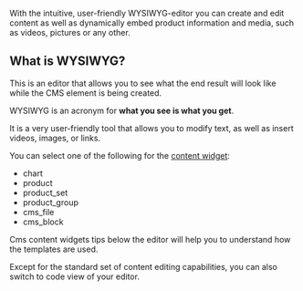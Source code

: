With the intuitive, user-friendly WYSIWYG-editor you can create and edit content as well as dynamically embed product information and media, such as videos, pictures or any other.

<!-- ../../resources/images/cms/wysiwyg_gif.gif -->

## What is WYSIWYG?
This is an editor that allows you to see what the end result will look like while the CMS element is being created.

WYSIWYG is an acronym for **what you see is what you get**.

It is a very user-friendly tool that allows you to modify text, as well as insert videos, images, or links.

You can select one of the following for the [content widget](https://documentation.spryker.com/v2/docs/cms-widget-overview-201903):

* chart
* product
* product_set
* product_group
* cms_file
* cms_block

Cms content widgets tips below the editor will help you to understand how the templates are used.

Except for the standard set of content editing capabilities, you can also switch to code view of your editor.
